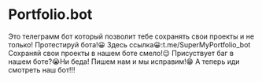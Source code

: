 # Portfolio.bot
Это телеграмм бот который позволит тебе сохранять свои проекты и не только!
Протестируй бота!😀 
Здесь ссылка😀:t.me/SuperMyPortfolio_bot
Сохраняй свои проекты в нашем боте смело!😉
Присуствует баг в нашем боте?😭Ни беда!
Пишем нам и мы исправим!😁
А теперь иди смотреть наш бот!!!
